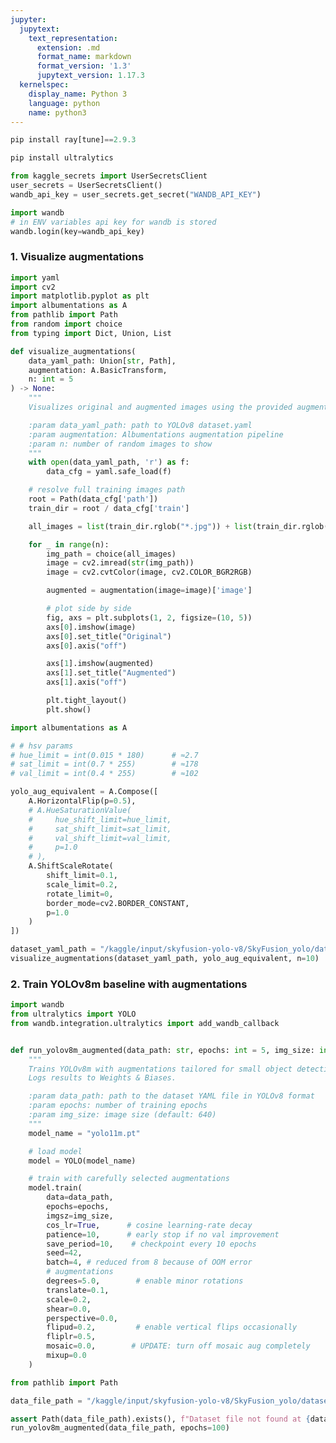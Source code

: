 ```yaml
---
jupyter:
  jupytext:
    text_representation:
      extension: .md
      format_name: markdown
      format_version: '1.3'
      jupytext_version: 1.17.3
  kernelspec:
    display_name: Python 3
    language: python
    name: python3
---
```


```python papermill={"duration": 23.982773, "end_time": "2025-07-05T21:07:24.359493", "exception": false, "start_time": "2025-07-05T21:07:00.376720", "status": "completed"}
pip install ray[tune]==2.9.3
```

```python papermill={"duration": 78.615083, "end_time": "2025-07-05T21:08:42.989651", "exception": false, "start_time": "2025-07-05T21:07:24.374568", "status": "completed"}
pip install ultralytics
```

```python papermill={"duration": 0.324831, "end_time": "2025-07-05T21:08:43.350282", "exception": false, "start_time": "2025-07-05T21:08:43.025451", "status": "completed"}
from kaggle_secrets import UserSecretsClient
user_secrets = UserSecretsClient()
wandb_api_key = user_secrets.get_secret("WANDB_API_KEY")
```

```python papermill={"duration": 3.005006, "end_time": "2025-07-05T21:08:46.449658", "exception": false, "start_time": "2025-07-05T21:08:43.444652", "status": "completed"}
import wandb
# in ENV variables api key for wandb is stored
wandb.login(key=wandb_api_key)
```

<!-- #region papermill={"duration": 0.035781, "end_time": "2025-07-05T21:08:46.521190", "exception": false, "start_time": "2025-07-05T21:08:46.485409", "status": "completed"} -->
### 1. Visualize augmentations 
<!-- #endregion -->

```python papermill={"duration": 4.859583, "end_time": "2025-07-05T21:08:51.416316", "exception": false, "start_time": "2025-07-05T21:08:46.556733", "status": "completed"}
import yaml
import cv2
import matplotlib.pyplot as plt
import albumentations as A
from pathlib import Path
from random import choice
from typing import Dict, Union, List

def visualize_augmentations(
    data_yaml_path: Union[str, Path],
    augmentation: A.BasicTransform,
    n: int = 5
) -> None:
    """
    Visualizes original and augmented images using the provided augmentation pipeline.

    :param data_yaml_path: path to YOLOv8 dataset.yaml
    :param augmentation: Albumentations augmentation pipeline
    :param n: number of random images to show
    """
    with open(data_yaml_path, 'r') as f:
        data_cfg = yaml.safe_load(f)

    # resolve full training images path
    root = Path(data_cfg['path'])
    train_dir = root / data_cfg['train']

    all_images = list(train_dir.rglob("*.jpg")) + list(train_dir.rglob("*.png"))

    for _ in range(n):
        img_path = choice(all_images)
        image = cv2.imread(str(img_path))
        image = cv2.cvtColor(image, cv2.COLOR_BGR2RGB)

        augmented = augmentation(image=image)['image']

        # plot side by side
        fig, axs = plt.subplots(1, 2, figsize=(10, 5))
        axs[0].imshow(image)
        axs[0].set_title("Original")
        axs[0].axis("off")

        axs[1].imshow(augmented)
        axs[1].set_title("Augmented")
        axs[1].axis("off")

        plt.tight_layout()
        plt.show()
```

```python papermill={"duration": 7.85127, "end_time": "2025-07-05T21:08:59.302905", "exception": false, "start_time": "2025-07-05T21:08:51.451635", "status": "completed"}
import albumentations as A

# # hsv params
# hue_limit = int(0.015 * 180)      # ≈2.7
# sat_limit = int(0.7 * 255)        # ≈178
# val_limit = int(0.4 * 255)        # ≈102

yolo_aug_equivalent = A.Compose([
    A.HorizontalFlip(p=0.5),
    # A.HueSaturationValue(
    #     hue_shift_limit=hue_limit,
    #     sat_shift_limit=sat_limit,
    #     val_shift_limit=val_limit,
    #     p=1.0
    # ),
    A.ShiftScaleRotate(
        shift_limit=0.1,
        scale_limit=0.2,
        rotate_limit=0,
        border_mode=cv2.BORDER_CONSTANT,
        p=1.0
    )
])

dataset_yaml_path = "/kaggle/input/skyfusion-yolo-v8/SkyFusion_yolo/dataset.yaml"
visualize_augmentations(dataset_yaml_path, yolo_aug_equivalent, n=10)
```

<!-- #region papermill={"duration": 0.145818, "end_time": "2025-07-05T21:08:59.593237", "exception": false, "start_time": "2025-07-05T21:08:59.447419", "status": "completed"} -->
### 2. Train YOLOv8m baseline with augmentations
<!-- #endregion -->

```python papermill={"duration": 0.24938, "end_time": "2025-07-05T21:08:59.971109", "exception": false, "start_time": "2025-07-05T21:08:59.721729", "status": "completed"}
import wandb
from ultralytics import YOLO
from wandb.integration.ultralytics import add_wandb_callback


def run_yolov8m_augmented(data_path: str, epochs: int = 5, img_size: int = 640) -> None:
    """
    Trains YOLOv8m with augmentations tailored for small object detection from aerial imagery.
    Logs results to Weights & Biases.

    :param data_path: path to the dataset YAML file in YOLOv8 format
    :param epochs: number of training epochs
    :param img_size: image size (default: 640)
    """
    model_name = "yolo11m.pt"

    # load model
    model = YOLO(model_name)

    # train with carefully selected augmentations
    model.train(
        data=data_path,
        epochs=epochs,
        imgsz=img_size,
        cos_lr=True,      # cosine learning-rate decay
        patience=10,      # early stop if no val improvement
        save_period=10,    # checkpoint every 10 epochs
        seed=42,
        batch=4, # reduced from 8 because of OOM error
        # augmentations
        degrees=5.0,        # enable minor rotations
        translate=0.1,
        scale=0.2,
        shear=0.0,
        perspective=0.0,
        flipud=0.2,         # enable vertical flips occasionally
        fliplr=0.5,
        mosaic=0.0,        # UPDATE: turn off mosaic aug completely
        mixup=0.0
    )

```

```python papermill={"duration": 14629.469366, "end_time": "2025-07-06T01:12:49.570630", "exception": false, "start_time": "2025-07-05T21:09:00.101264", "status": "completed"}
from pathlib import Path

data_file_path = "/kaggle/input/skyfusion-yolo-v8/SkyFusion_yolo/dataset.yaml"

assert Path(data_file_path).exists(), f"Dataset file not found at {data_file_path}"
run_yolov8m_augmented(data_file_path, epochs=100)
```
